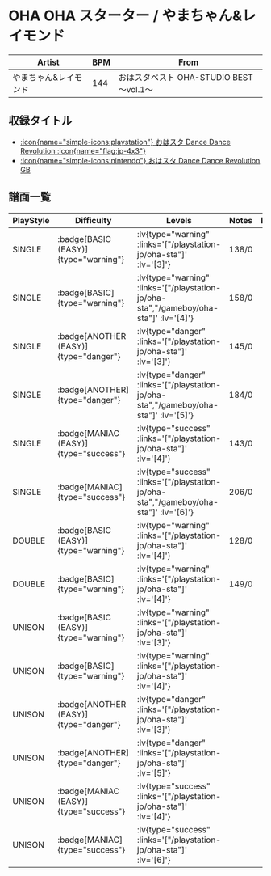 # OHA OHA スターター / やまちゃん&レイモンド

|Artist|BPM|From|
|------|---|----|
|やまちゃん&レイモンド|144|おはスタベスト OHA-STUDIO BEST ～vol.1～|

## 収録タイトル

- [ :icon{name="simple-icons:playstation"} おはスタ Dance Dance Revolution :icon{name="flag:jp-4x3"} ](/playstation-jp/oha-sta)
- [ :icon{name="simple-icons:nintendo"} おはスタ Dance Dance Revolution GB](/gameboy/oha-sta)

## 譜面一覧

|PlayStyle|Difficulty|Levels|Notes|Movie|
|---------|----------|------|-----|-----|
|SINGLE| :badge[BASIC (EASY)]{type="warning"} | :lv{type="warning" :links='["/playstation-jp/oha-sta"]' :lv='[3]'} |138/0||
|SINGLE| :badge[BASIC]{type="warning"} | :lv{type="warning" :links='["/playstation-jp/oha-sta","/gameboy/oha-sta"]' :lv='[4]'} |158/0||
|SINGLE| :badge[ANOTHER (EASY)]{type="danger"} | :lv{type="danger" :links='["/playstation-jp/oha-sta"]' :lv='[3]'} |145/0||
|SINGLE| :badge[ANOTHER]{type="danger"} | :lv{type="danger" :links='["/playstation-jp/oha-sta","/gameboy/oha-sta"]' :lv='[5]'} |184/0||
|SINGLE| :badge[MANIAC (EASY)]{type="success"} | :lv{type="success" :links='["/playstation-jp/oha-sta"]' :lv='[4]'} |143/0||
|SINGLE| :badge[MANIAC]{type="success"} | :lv{type="success" :links='["/playstation-jp/oha-sta","/gameboy/oha-sta"]' :lv='[6]'} |206/0||
|DOUBLE| :badge[BASIC (EASY)]{type="warning"} | :lv{type="warning" :links='["/playstation-jp/oha-sta"]' :lv='[4]'} |128/0||
|DOUBLE| :badge[BASIC]{type="warning"} | :lv{type="warning" :links='["/playstation-jp/oha-sta"]' :lv='[4]'} |149/0||
|UNISON| :badge[BASIC (EASY)]{type="warning"} | :lv{type="warning" :links='["/playstation-jp/oha-sta"]' :lv='[3]'} |||
|UNISON| :badge[BASIC]{type="warning"} | :lv{type="warning" :links='["/playstation-jp/oha-sta"]' :lv='[4]'} |||
|UNISON| :badge[ANOTHER (EASY)]{type="danger"} | :lv{type="danger" :links='["/playstation-jp/oha-sta"]' :lv='[3]'} |||
|UNISON| :badge[ANOTHER]{type="danger"} | :lv{type="danger" :links='["/playstation-jp/oha-sta"]' :lv='[5]'} |||
|UNISON| :badge[MANIAC (EASY)]{type="success"} | :lv{type="success" :links='["/playstation-jp/oha-sta"]' :lv='[4]'} |||
|UNISON| :badge[MANIAC]{type="success"} | :lv{type="success" :links='["/playstation-jp/oha-sta"]' :lv='[6]'} |||

